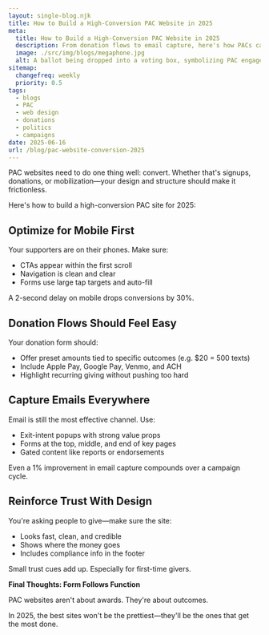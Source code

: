 ```yaml
---
layout: single-blog.njk
title: How to Build a High-Conversion PAC Website in 2025
meta:
  title: How to Build a High-Conversion PAC Website in 2025
  description: From donation flows to email capture, here's how PACs can create websites that turn traffic into support in an election year.
  image: ./src/img/blogs/megaphone.jpg
  alt: A ballot being dropped into a voting box, symbolizing PAC engagement
sitemap:
  changefreq: weekly
  priority: 0.5
tags:
  - blogs
  - PAC
  - web design
  - donations
  - politics
  - campaigns
date: 2025-06-16
url: /blog/pac-website-conversion-2025
---
```


PAC websites need to do one thing well: convert. Whether that's signups, donations, or mobilization—your design and structure should make it frictionless.

Here's how to build a high-conversion PAC site for 2025:

## Optimize for Mobile First

Your supporters are on their phones. Make sure:

- CTAs appear within the first scroll
- Navigation is clean and clear
- Forms use large tap targets and auto-fill

A 2-second delay on mobile drops conversions by 30%.

## Donation Flows Should Feel Easy

Your donation form should:

- Offer preset amounts tied to specific outcomes (e.g. $20 = 500 texts)
- Include Apple Pay, Google Pay, Venmo, and ACH
- Highlight recurring giving without pushing too hard

## Capture Emails Everywhere

Email is still the most effective channel. Use:

- Exit-intent popups with strong value props
- Forms at the top, middle, and end of key pages
- Gated content like reports or endorsements

Even a 1% improvement in email capture compounds over a campaign cycle.

## Reinforce Trust With Design

You're asking people to give—make sure the site:

- Looks fast, clean, and credible
- Shows where the money goes
- Includes compliance info in the footer

Small trust cues add up. Especially for first-time givers.

**Final Thoughts: Form Follows Function**

PAC websites aren't about awards. They're about outcomes.

In 2025, the best sites won't be the prettiest—they'll be the ones that get the most done.
